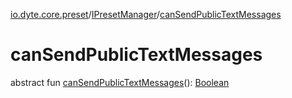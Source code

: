 [io.dyte.core.preset](../index.md)/[IPresetManager](index.md)/[canSendPublicTextMessages](can-send-public-text-messages.md)

# canSendPublicTextMessages


abstract fun [canSendPublicTextMessages](can-send-public-text-messages.md)(): [Boolean](https://kotlinlang.org/api/latest/jvm/stdlib/kotlin/-boolean/index.html)
